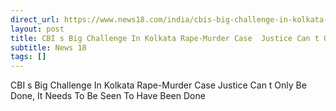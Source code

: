 ```yaml
---
direct_url: https://www.news18.com/india/cbis-big-challenge-in-kolkata-rape-murder-case-justice-cant-only-be-done-it-needs-to-be-seen-9030731.html
layout: post
title: CBI s Big Challenge In Kolkata Rape-Murder Case  Justice Can t Only Be Done, It Needs To Be Seen To Have Been Done
subtitle: News 18
tags: []
---
```


CBI s Big Challenge In Kolkata Rape-Murder Case  Justice Can t Only Be Done, It Needs To Be Seen To Have Been Done
